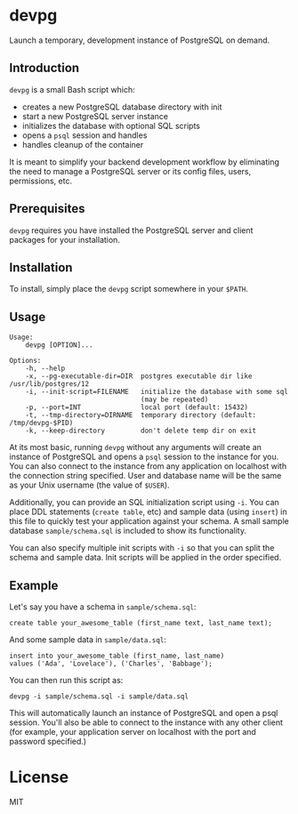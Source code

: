 # devpg

Launch a temporary, development instance of PostgreSQL on demand. 

## Introduction

`devpg` is a small Bash script which:
* creates a new PostgreSQL database directory with init
* start a new PostgreSQL server instance 
* initializes the database with optional SQL scripts
* opens a `psql` session and handles 
* handles cleanup of the container 

It is meant to simplify your backend development workflow by eliminating the need to manage a PostgreSQL server or its config files, users, permissions, etc.

## Prerequisites

`devpg` requires you have installed the PostgreSQL server and client packages for your installation.

## Installation

To install, simply place the `devpg` script somewhere in your `$PATH`.

## Usage

    Usage:
        devpg [OPTION]...

    Options:
        -h, --help
        -x, --pg-executable-dir=DIR  postgres executable dir like /usr/lib/postgres/12
        -i, --init-script=FILENAME   initialize the database with some sql
                                     (may be repeated)
        -p, --port=INT               local port (default: 15432)
        -t, --tmp-directory=DIRNAME  temporary directory (default: /tmp/devpg-$PID)
        -k, --keep-directory         don't delete temp dir on exit

At its most basic, running `devpg` without any arguments will create an instance of PostgreSQL and opens a `psql` session to the instance for you.
You can also connect to the instance from any application on localhost with the connection string specified.
User and database name will be the same as your Unix username (the value of `$USER`). 

Additionally, you can provide an SQL initialization script using `-i`. 
You can place DDL statements (`create table`, etc) and sample data (using `insert`) in this file to quickly test your application against your schema. 
A small sample database `sample/schema.sql` is included to show its functionality.

You can also specify multiple init scripts with `-i` so that you can split the schema and sample data. Init scripts will be applied in the order specified.

## Example

Let's say you have a schema in `sample/schema.sql`:

    create table your_awesome_table (first_name text, last_name text);

And some sample data in `sample/data.sql`:

    insert into your_awesome_table (first_name, last_name) 
    values ('Ada', 'Lovelace'), ('Charles', 'Babbage');

You can then run this script as:

    devpg -i sample/schema.sql -i sample/data.sql 

This will automatically launch an instance of PostgreSQL and open a psql session. You'll also be able to connect to the instance with any other client (for example, your application server on localhost with the port and password specified.)

# License

MIT
